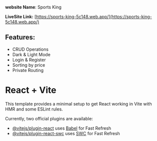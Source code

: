 **website Name**: Sports King

**LiveSite Link:** [https://sports-king-5c148.web.app/](https://sports-king-5c148.web.app/)

## Features: 

- CRUD Operations
- Dark & Light Mode
- Login & Register
- Sorting by price
- Private Routing 


# React + Vite

This template provides a minimal setup to get React working in Vite with HMR and some ESLint rules.

Currently, two official plugins are available:

- [@vitejs/plugin-react](https://github.com/vitejs/vite-plugin-react/blob/main/packages/plugin-react/README.md) uses [Babel](https://babeljs.io/) for Fast Refresh
- [@vitejs/plugin-react-swc](https://github.com/vitejs/vite-plugin-react-swc) uses [SWC](https://swc.rs/) for Fast Refresh
